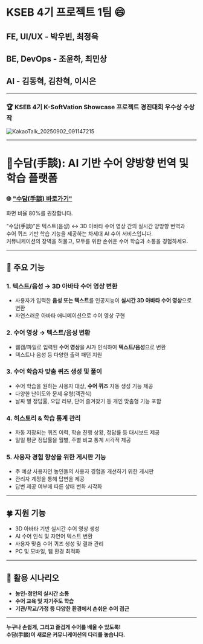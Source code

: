 # KSEB 4기 프로젝트 1팀 :smile:

## FE, UI/UX - 박우빈, 최정욱
## BE, DevOps - 조윤하, 최민상
## AI - 김동혁, 김찬혁, 이시은

---
### 🏆 **KSEB 4기 K-SoftVation Showcase 프로젝트 경진대회 우수상 수상작**
![KakaoTalk_20250902_091147215](https://github.com/user-attachments/assets/0dafb108-3a88-46fc-8c63-b98f0e402db6)


---

# 🤚수담(手談): AI 기반 수어 양방향 번역 및 학습 플랫폼  
### 🌐 ["수담(手談) 바로가기"](https://d30bfqclzktlhg.cloudfront.net/auth)
화면 비율 80%를 권장합니다.

"수담(手談)"은 텍스트(음성) ↔ 3D 아바타 수어 영상 간의 실시간 양방향 번역과  
수어 퀴즈 기반 학습 기능을 제공하는 차세대 AI 수어 서비스입니다.  
커뮤니케이션의 장벽을 허물고, 모두를 위한 손쉬운 수어 학습과 소통을 경험하세요.

---

## 🚀 주요 기능

### 1. 텍스트/음성 → 3D 아바타 수어 영상 변환
- 사용자가 입력한 **음성 또는 텍스트**를 인공지능이 **실시간 3D 아바타 수어 영상**으로 변환
- 자연스러운 아바타 애니메이션으로 수어 영상 구현

### 2. 수어 영상 → 텍스트/음성 변환
- 웹캠/파일로 입력된 **수어 영상**을 AI가 인식하여 **텍스트/음성**으로 변환
- 텍스트나 음성 등 다양한 출력 패턴 지원

### 3. 수어 학습자 맞춤 퀴즈 생성 및 풀이
- 수어 학습을 원하는 사용자 대상, **수어 퀴즈** 자동 생성 기능 제공
- 다양한 난이도와 문제 유형(객관식)
- 날짜 별 정답률, 오답 리뷰, 단어 즐겨찾기 등 개인 맞춤형 기능 포함

### 4. 히스토리 & 학습 통계 관리
- 자동 저장되는 퀴즈 이력, 학습 진행 상황, 정답률 등 대시보드 제공
- 일일 평균 정답률을 월별, 주별 비교 통계 시각적 제공

### 5. 사용자 경험 향상을 위한 게시판 기능
- 주 예상 사용자인 농인들의 사용자 경험을 개선하기 위한 게시판
- 관리자 계정을 통해 답변을 제공
- 답변 제공 여부에 따른 상태 변화 시각화

---

## :four_leaf_clover: 지원 기능
- 3D 아바타 기반 실시간 수어 영상 생성
- AI 수어 인식 및 자연어 텍스트 변환
- 사용자 맞춤 수어 퀴즈 생성 및 결과 관리
- PC 및 모바일, 웹 환경 최적화

---

## 🧩 활용 시나리오
- **농인-청인의 실시간 소통**
- **수어 교육 및 자기주도 학습**
- **기관/학교/가정 등 다양한 환경에서 손쉬운 수어 접근**

---

**누구나 손쉽게, 그리고 즐겁게 수어를 배울 수 있도록!  
수담(手談)이 새로운 커뮤니케이션의 다리를 놓습니다.**

